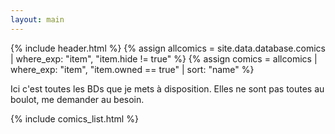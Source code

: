 ```yaml
---
layout: main
---
```


{% include header.html %}
{% assign allcomics = site.data.database.comics | where_exp: "item", "item.hide != true" %}
{% assign comics = allcomics | where_exp: "item", "item.owned == true" | sort: "name" %}

Ici c'est toutes les BDs que je mets à disposition. Elles ne sont pas toutes au boulot, me demander au besoin.

<div id="comics-list">
{% include comics_list.html %}
</div>